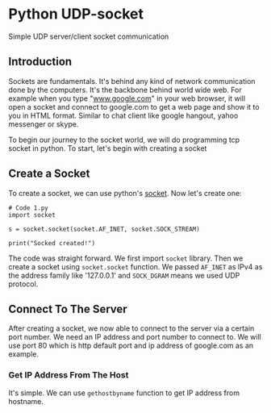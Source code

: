 # Python UDP-socket
Simple UDP server/client socket communication

## Introduction

Sockets are fundamentals. It's behind any kind of network communication done by the computers. It's the backbone behind world wide web. For example when you type "www.google.com" in your web browser, it will open a socket and connect to google.com to get a web page and show it to you in HTML format. Similar to chat client like google hangout, yahoo messenger or skype.

To begin our journey to the socket world, we will do programming tcp socket in python. To start, let's begin with creating a socket

## Create a Socket

To create a socket, we can use python's [socket](https://docs.python.org/2/library/socket.html). Now let's create one:

    # Code 1.py
    import socket

    s = socket.socket(socket.AF_INET, socket.SOCK_STREAM)

    print("Socked created!")

The code was straight forward. We first import `socket` library. Then we create a socket using `socket.socket` function. We passed `AF_INET` as IPv4 as the address family like '127.0.0.1' and `SOCK_DGRAM` means we used UDP protocol.

## Connect To The Server

After creating a socket, we now able to connect to the server via a certain port number. We need an IP address and port number to connect to. We will use port 80 which is http default port and ip address of google.com as an example.

### Get IP Address From The Host

It's simple. We can use `gethostbyname` function to get IP address from hostname.
